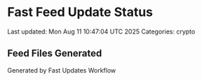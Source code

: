 # Fast Feed Update Status
Last updated: Mon Aug 11 10:47:04 UTC 2025
Categories: crypto

## Feed Files Generated

Generated by Fast Updates Workflow
